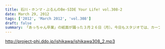```yaml
---
title: 石川・ホンマ・ぶるんのBe-SIDE Your Life! vol.308-2
date: March 29, 2012
tags: ['2012', 'March 2012', 'vol.308']
draft: false
summary: 「あっちゃん卒業」の紙面が踊った３月２６日（月）。今日もスタジオでは、カープ前田の成績および動向に話が及ぶのでした・・・ＮＡＭＡＥ
---
```


http://project-phi.ddo.jp/ishikawa/ishikawa308_2.mp3